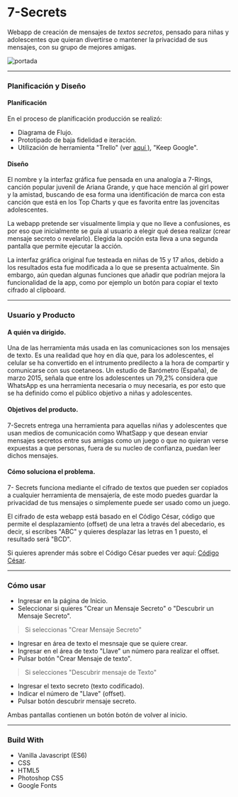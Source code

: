 # 7-Secrets

Webapp de creación de mensajes de _textos secretos_, pensado para niñas y adolescentes que quieran divertirse o mantener la privacidad de sus mensajes, con su grupo de mejores amigas.

![portada](https://i.pinimg.com/originals/b0/3c/22/b03c2206a5fb606acd5c8003007daecf.png)

***
### Planificación y Diseño

#### Planificación

En el proceso de planificación producción se realizó:
* Diagrama de Flujo.
* Prototipado de baja fidelidad e iteración.
* Utilización de herramienta "Trello" (ver [aquí )](https://trello.com/b/2ZsRb2tk/cifrado-cesar), "Keep Google".

#### Diseño
El nombre y la interfaz gráfica fue pensada en una analogía a 7-Rings, canción popular juvenil de Ariana Grande, y que hace mención al girl power y la amistad, buscando de esa forma una identificación de marca con esta canción que está en los Top Charts y que es favorita entre las jovencitas adolescentes.

La webapp pretende ser visualmente limpia y que no lleve a confusiones, es por eso que inicialmente se guía al usuario a elegir qué desea realizar (crear mensaje secreto o revelarlo). Elegida la opción esta lleva a una segunda pantalla que permite ejecutar la acción.

La interfaz gráfica original fue testeada en niñas de 15 y 17 años, debido a los resultados esta fue modificada a lo que se presenta actualmente. Sin embargo, aún quedan algunas funciones que añadir que podrían mejora la funcionalidad de la app, como por ejemplo un botón para copiar el texto cifrado al clipboard.


***

### Usuario y Producto

#### A quién va dirigido.

Una de las herramienta más usada en las comunicaciones son los mensajes de texto. Es una realidad que hoy en día que, para los adolescentes, el celular se ha convertido en el intrumento predilecto a la hora de compartir y comunicarse con sus coetaneos.  Un estudio de Barómetro (España), de marzo 2015, señala que entre los adolescentes un 79,2% considera que WhatsApp es una herramienta necesaria o muy necesaria, es por esto que se ha definido como el público objetivo a niñas y adolescentes.


#### Objetivos del producto.
7-Secrets entrega una herramienta para aquellas niñas y adolescentes que usan medios de comunicación como WhatSapp y que desean enviar mensajes secretos entre sus amigas como un juego o que no quieran verse expuestas a que personas, fuera de su nucleo de confianza, puedan leer dichos mensajes.


#### Cómo soluciona el problema.
7- Secrets funciona mediante el cifrado de textos que pueden ser copiados a cualquier herramienta de mensajería, de este modo puedes guardar la privacidad de tus mensajes o simplemente puede ser usado como un juego. 

El cifrado de esta webapp está basado en el Código César, código que permite el desplazamiento (offset) de una letra a través del abecedario, es decir, si escribes "ABC" y quieres desplazar las letras en 1 puesto, el resultado será "BCD". 

Si quieres aprender más sobre el Código César puedes ver aquí: [Código César](https://en.wikipedia.org/wiki/Caesar_cipher).



***

### Cómo usar

* Ingresar en la página de Inicio.
* Seleccionar si quieres "Crear un Mensaje Secreto" o "Descubrir un Mensaje Secreto".
> Si seleccionas "Crear Mensaje Secreto"
* Ingresar en área de texto el mesnsaje que se quiere crear.
* Ingresar en el área de texto "Llave" un número para realizar el offset.
* Pulsar botón "Crear Mensaje de texto".
> Si selecciones "Descubrir mensaje de Texto"
* Ingresar el texto secreto (texto codificado).
* Indicar el número de "Llave" (offset).
* Pulsar botón descubrir mensaje secreto.

Ambas pantallas contienen un botón botón de volver al inicio.


***
### Build With
- Vanilla Javascript (ES6)
- CSS
- HTML5
- Photoshop CS5
- Google Fonts
